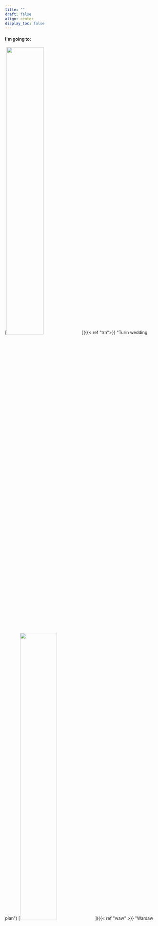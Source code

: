 ```yaml
---
title: ""
draft: false
align: center
display_toc: false
---
```


#### I'm going to:


[<img src="/wedding/images/trn-logo.svg" id="m_img" width=49%>]({{< ref "trn">}} "Turin wedding plan")
[<img src="/wedding/images/waw-logo.svg" id="m_img" width=49%>]({{< ref "waw" >}} "Warsaw wedding plan")


#### Presents

[<img src="/wedding/images/gift.svg" id="m_img" width=29%>]({{< ref "gifts" >}} "Gifts")
